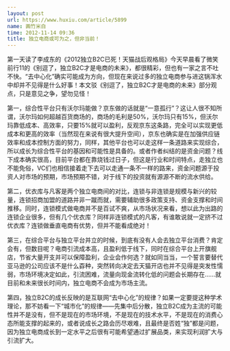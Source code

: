 ```yaml
---
layout: post
url: https://www.huxiu.com/article/5899
name: 画竹米白
time: 2012-11-14 09:36
title: 独立电商或可为之，但非当前！
---
```

第一天读了李成东的《2012独立B2C已死！天猫战后观格局》今天早晨看了微笑前行11的《别逗了，独立B2C才是电商的未来》，都很精彩，但也有一家之言不吐不快。“去中心化”确实可能成为方向，但现在来说过多的独立电商参与进这锅浑水中却并不见得是什么好事！本文驳《别逗了，独立B2C才是电商的未来》部分观点，只是意见之争，望勿见怪！

第一，综合性平台只有沃尔玛能做？京东做的话就是“一意孤行”？这让人很不知所谓，沃尔玛如何超越百货商场的，商场的毛利是50%，沃尔玛只有15%，但沃尔玛靠低成本、高效率，只要15%就可以盈利，反观京东这条路，完全可以实现更低成本和更高的效率（当然现在来说有很大提升空间），京东也确实是在加强供应链效率和成本控制方面的努力，同样，其他平台也可以走这样一条道路来实现综合，所以成长为综合性平台的基因和可能性是具备的。或者作者纠结的是资金问题？线下成本确实很高，目前平台都在靠烧钱过日子，但这是行业和时间特点，走独立也不能免俗，VC们也相信接着走下去可以走通一条不一样的路来，资金问题源于投资人对市场的预期，市场预期不错，对于线下的投资就有源源不断的流水供给。

第二，优衣库与凡客是两个独立电商间的对比，连锁与非连锁是规模与新兴的较量，连锁招商加盟的道路并非一蹴而就，需要辅助很多政策支持、资金支撑和时间推移。同时，连锁模式做电商并不是百试不爽，从市场状况来看，想以此为出路的连锁企业很多，但有几个优衣库？同样非连锁模式的凡客，有谁敢说就一定挤不过优衣库？连锁做垂直电商有优势，但并不能看成绝对！

第三，在综合平台与独立平台并立的时候，到底有没有人会去独立平台消费？肯定会有，但数目呢？电商引流成本高，且盈利低于线下，同时在综合平台上开旗舰店，节省大量开支并可以保障盈利，企业会作何选？就如同当当，一个誓言要替代亚马逊的公司应该不是什么孬种，突然转向决定去天猫开店也并不见得是突发性懦弱，市场环境决定如此，引流困难，流量向现金流转化低的问题会长期存在……就目前和未来很长时间内，独立电商不会成为市场主流。

第四，独立B2C的成长反映的是互联网“去中心化”的规律？如果一定要提这种学术理论，那不妨看一下“城市化”的规律——先集中后分散，独立B2C成为主流的可能性并不是没有，但不是现在的市场环境，不是现在的技术水平，不是现在的消费心态所能支撑的起来的，或者说成长之路会历尽艰难，且最终是否姓“独”都是问题，因为独立电商成长到一定水平之后很有可能希望通过扩展品类，来实现利润扩大与引流扩大。

